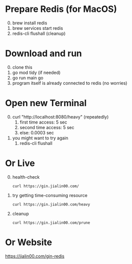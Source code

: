 # Prepare Redis (for MacOS)

0. brew install redis
1. brew services start redis
2. redis-cli flushall (cleanup)

# Download and run
0. clone this
1. go mod tidy (if needed)
2. go run main go
3. program itself is already connected to redis (no worries)

# Open new Terminal

0. curl "http://localhost:8080/heavy" (repeatedly)
    1. first time access: 5 sec
    2. second time access: 5 sec
    3. else: 0.0003 sec
1. you might want to try again 
    1. redis-cli flushall


# Or Live
0. health-check 
    ```
    curl https://gin.jialin00.com/
    ```
1. try getting time-consuming resource
    ```
    curl https://gin.jialin00.com/heavy
    ```
2. cleanup
    ```
    curl https://gin.jialin00.com/prune
    ```

# Or Website
https://jialin00.com/gin-redis
 
